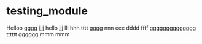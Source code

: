 # testing_module
Helloo
gggg
jjjj
hello
jjj
lll
hhh
tttt
gggg
nnn
eee
dddd
ffff
gggggggggggggg
tttttt
gggggg
mmm
mmm
